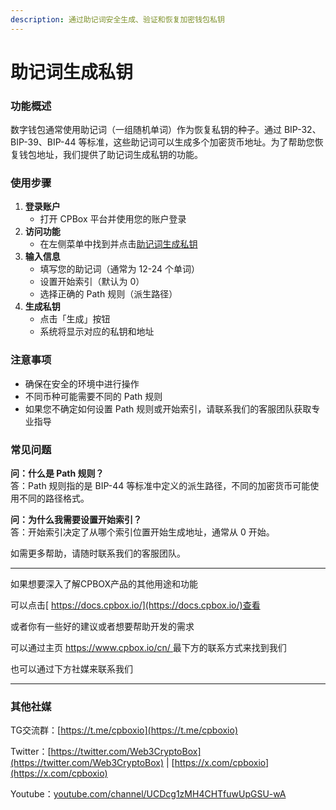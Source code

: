 ```yaml
---
description: 通过助记词安全生成、验证和恢复加密钱包私钥
---
```


# 助记词生成私钥

### 功能概述

数字钱包通常使用助记词（一组随机单词）作为恢复私钥的种子。通过 BIP-32、BIP-39、BIP-44 等标准，这些助记词可以生成多个加密货币地址。为了帮助您恢复钱包地址，我们提供了助记词生成私钥的功能。

### 使用步骤

1. **登录账户**
   * 打开 CPBox 平台并使用您的账户登录
2. **访问功能**
   * 在左侧菜单中找到并点击[助记词生成私钥](https://www.cpbox.io/cn/mnemonic)
3. **输入信息**
   * 填写您的助记词（通常为 12-24 个单词）
   * 设置开始索引（默认为 0）
   * 选择正确的 Path 规则（派生路径）
4. **生成私钥**
   * 点击「生成」按钮
   * 系统将显示对应的私钥和地址

### 注意事项

* 确保在安全的环境中进行操作
* 不同币种可能需要不同的 Path 规则
* 如果您不确定如何设置 Path 规则或开始索引，请联系我们的客服团队获取专业指导

### 常见问题

**问：什么是 Path 规则？**\
答：Path 规则指的是 BIP-44 等标准中定义的派生路径，不同的加密货币可能使用不同的路径格式。

**问：为什么我需要设置开始索引？**\
答：开始索引决定了从哪个索引位置开始生成地址，通常从 0 开始。

如需更多帮助，请随时联系我们的客服团队。

***

如果想要深入了解CPBOX产品的其他用途和功能

可以点击[ https://docs.cpbox.io/](https://docs.cpbox.io/)查看

或者你有一些好的建议或者想要帮助开发的需求

可以通过主页 [https://www.cpbox.io/cn/ ](https://www.cpbox.io/cn/)最下方的联系方式来找到我们

也可以通过下方社媒来联系我们

***

### 其他社媒

TG交流群：[https://t.me/cpboxio](https://t.me/cpboxio)

Twitter：[https://twitter.com/Web3CryptoBox](https://twitter.com/Web3CryptoBox) | [https://x.com/cpboxio](https://x.com/cpboxio)

Youtube：[youtube.com/channel/UCDcg1zMH4CHTfuwUpGSU-wA](../../en/solana-gong-ju/solana-yi-jian-fa-bi.md)
